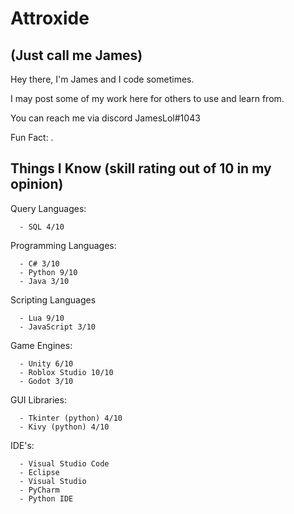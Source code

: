
# Attroxide
## (Just call me James)

Hey there, I'm James and I code sometimes.

I may post some of my work here for others to use and learn from.

You can reach me via discord JamesLol#1043

Fun Fact:
  .

## Things I Know (skill rating out of 10 in my opinion)

Query Languages:
```
  - SQL 4/10
```

Programming Languages:
```
  - C# 3/10
  - Python 9/10
  - Java 3/10
```

Scripting Languages
```
  - Lua 9/10
  - JavaScript 3/10
```

Game Engines:
```
  - Unity 6/10
  - Roblox Studio 10/10
  - Godot 3/10
```

GUI Libraries:
```
  - Tkinter (python) 4/10
  - Kivy (python) 4/10
```

IDE's:
```
  - Visual Studio Code
  - Eclipse
  - Visual Studio
  - PyCharm
  - Python IDE
```
